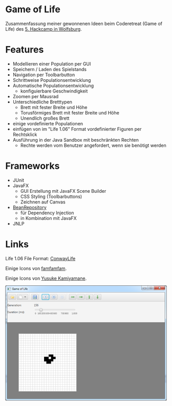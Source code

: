 Game of Life
============

Zusammenfassung meiner gewonnenen Ideen beim Coderetreat (Game of Life) des
 [5. Hackcamp in Wolfsburg](http://hackcamp-wolfsburg.de/hackcamp5).

# Features #
- Modellieren einer Population per GUI
- Speichern / Laden des Spielstands
- Navigation per Toolbarbutton
- Schrittweise Populationsentwicklung
- Automatische Populationsentwicklung
    * konfiguierbare Geschwindigkeit
- Zoomen per Mausrad
- Unterschiedliche Bretttypen
	* Brett mit fester Breite und Höhe
	* Torusförmiges Brett mit fester Breite und Höhe
	* Unendlich großes Brett
- einige vordefinierte Populationen
- einfügen von im "Life 1.06" Format vordefinierter Figuren per Rechtsklick
- Ausführung in der Java Sandbox mit beschränkten Rechten
    * Rechte werden vom Benutzer angefordert, wenn sie benötigt werden

# Frameworks #
- JUnit
- JavaFX
    - GUI Erstellung mit JavaFX Scene Builder
    - CSS Styling (Toolbarbuttons)
    - Zeichnen auf Canvas
- [BeanRepository](https://github.com/tinosteinort/beanrepository)
    - für Dependency Injection
    - in Kombination mit JavaFX
- JNLP

# Links #
Life 1.06 File Format: [ConwayLife](http://www.conwaylife.com/wiki/Life_1.06)

Einige Icons von [famfamfam](http://www.famfamfam.com/lab/icons/silk/).

Einige Icons von [Yusuke Kamiyamane](http://p.yusukekamiyamane.com/).

![GameOfLife](GameOfLife.png)
